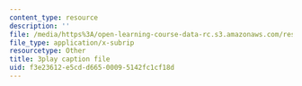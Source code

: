 ```yaml
---
content_type: resource
description: ''
file: /media/https%3A/open-learning-course-data-rc.s3.amazonaws.com/res-tll-004-stem-concept-videos-fall-2013/f3e23612e5cdd66500095142fc1cf18d_0BDi0d1j7u0.srt
file_type: application/x-subrip
resourcetype: Other
title: 3play caption file
uid: f3e23612-e5cd-d665-0009-5142fc1cf18d
---
```


